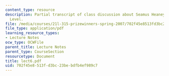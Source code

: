 ```yaml
---
content_type: resource
description: Partial transcript of class discussion about Seamus Heaney and The Spirit
  Level.
file: /media/courses/21l-315-prizewinners-spring-2007/702f45e8513fd3bc23bebdfb4ef989c7_lect6.pdf
file_type: application/pdf
learning_resource_types:
- Lecture Notes
ocw_type: OCWFile
parent_title: Lecture Notes
parent_type: CourseSection
resourcetype: Document
title: lect6.pdf
uid: 702f45e8-513f-d3bc-23be-bdfb4ef989c7
---
```

